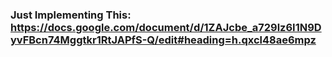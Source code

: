 ### Just Implementing This: https://docs.google.com/document/d/1ZAJcbe_a729lz6I1N9DyvFBcn74Mggtkr1RtJAPfS-Q/edit#heading=h.qxcl48ae6mpz
